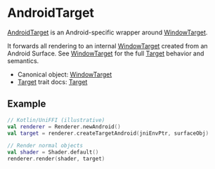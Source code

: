 # AndroidTarget

[AndroidTarget](https://fragmentcolor.org/api/hidden/platforms/android/androidtarget) is an Android-specific wrapper around [WindowTarget](https://fragmentcolor.org/api/targets/windowtarget).

It forwards all rendering to an internal [WindowTarget](https://fragmentcolor.org/api/targets/windowtarget) created from an Android Surface. See [WindowTarget](https://fragmentcolor.org/api/targets/windowtarget) for the full [Target](https://fragmentcolor.org/api/core/target) behavior and semantics.

- Canonical object: [WindowTarget](https://fragmentcolor.org/api/targets/windowtarget)
- [Target](https://fragmentcolor.org/api/core/target) trait docs: [Target](https://fragmentcolor.org/api/core/target)

## Example

```kotlin
// Kotlin/UniFFI (illustrative)
val renderer = Renderer.newAndroid()
val target = renderer.createTargetAndroid(jniEnvPtr, surfaceObj)

// Render normal objects
val shader = Shader.default()
renderer.render(shader, target)
```
